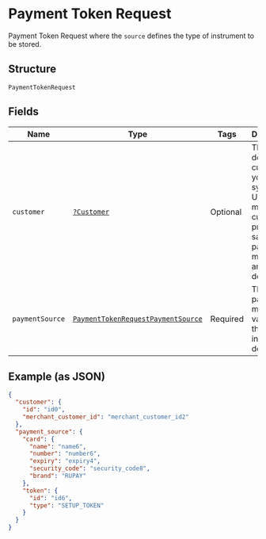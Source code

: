 
# Payment Token Request

Payment Token Request where the `source` defines the type of instrument to be stored.

## Structure

`PaymentTokenRequest`

## Fields

| Name | Type | Tags | Description | Getter | Setter |
|  --- | --- | --- | --- | --- | --- |
| `customer` | [`?Customer`](../../doc/models/customer.md) | Optional | This object defines a customer in your system. Use it to manage customer profiles, save payment methods and contact details. | getCustomer(): ?Customer | setCustomer(?Customer customer): void |
| `paymentSource` | [`PaymentTokenRequestPaymentSource`](../../doc/models/payment-token-request-payment-source.md) | Required | The payment method to vault with the instrument details. | getPaymentSource(): PaymentTokenRequestPaymentSource | setPaymentSource(PaymentTokenRequestPaymentSource paymentSource): void |

## Example (as JSON)

```json
{
  "customer": {
    "id": "id0",
    "merchant_customer_id": "merchant_customer_id2"
  },
  "payment_source": {
    "card": {
      "name": "name6",
      "number": "number6",
      "expiry": "expiry4",
      "security_code": "security_code8",
      "brand": "RUPAY"
    },
    "token": {
      "id": "id6",
      "type": "SETUP_TOKEN"
    }
  }
}
```

